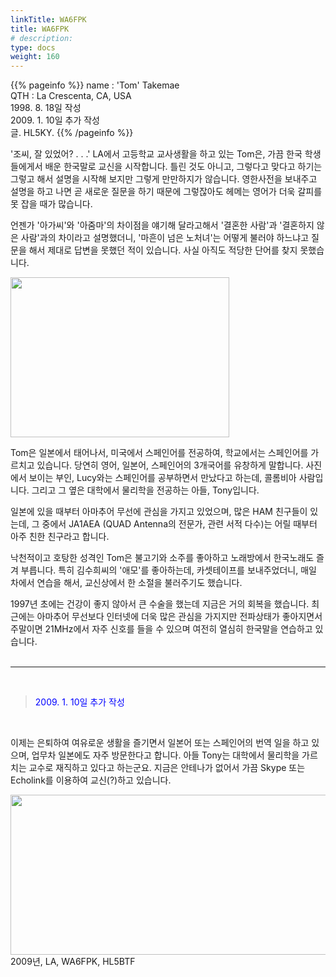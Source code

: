 ```yaml
---
linkTitle: WA6FPK
title: WA6FPK
# description: 
type: docs
weight: 160
---
```

{{% pageinfo %}}
name : 'Tom'  Takemae<br>
QTH   : La Crescenta, CA, USA<br>
1998. 8. 18일 작성<br>
2009. 1. 10일 추가 작성<br>
글. HL5KY.
{{% /pageinfo %}}

'조씨, 잘 있었어? . . .'  LA에서 고등학교 교사생활을 하고 있는 Tom은, 가끔 한국 학생들에게서 배운 한국말로 교신을 시작합니다. 틀린 것도 아니고, 그렇다고 맞다고 하기는 그렇고 해서 설명을 시작해 보지만 그렇게 만만하지가 않습니다. 영한사전을 보내주고 설명을 하고 나면 곧 새로운 질문을 하기 때문에 그렇잖아도 헤메는 영어가 더욱 갈피를 못 잡을 때가 많습니다.

언젠가 '아가씨'와 '아줌마'의 차이점을 얘기해 달라고해서 '결혼한 사람'과 '결혼하지 않은 사람'과의 차이라고 설명했더니, '마흔이 넘은 노처녀'는 어떻게 불러야 하느냐고 질문을 해서 제대로 답변을 못했던 적이 있습니다. 사실 아직도 적당한 단어를 찾지 못했습니다.

<img src="/friendship/img/wa6fpk_1.jpeg" style="width:350px;height:256"><br>

Tom은 일본에서 태어나서, 미국에서 스페인어를 전공하여, 학교에서는 스페인어를 가르치고 있습니다. 당연히 영어, 일본어, 스페인어의 3개국어를 유창하게 말합니다. 사진에서 보이는 부인, Lucy와는 스페인어를 공부하면서 만났다고 하는데, 콜롬비아 사람입니다. 그리고 그 옆은 대학에서 물리학을 전공하는 아들, Tony입니다.

일본에 있을 때부터 아마추어 무선에 관심을 가지고 있었으며, 많은 HAM 친구들이 있는데, 그 중에서 JA1AEA (QUAD Antenna의 전문가, 관련 서적 다수)는 어릴 때부터 아주 친한 친구라고 합니다.

낙천적이고 호탕한 성격인 Tom은 불고기와 소주를 좋아하고 노래방에서 한국노래도 즐겨 부릅니다. 특히 김수희씨의 '애모'를 좋아하는데, 카셋테이프를 보내주었더니, 매일 차에서 연습을 해서, 교신상에서 한 소절을 불러주기도 했습니다.

1997년 초에는 건강이 좋지 않아서 큰 수술을 했는데 지금은 거의 회복을 했습니다. 최근에는 아마추어 무선보다 인터넷에 더욱 많은 관심을 가지지만 전파상태가 좋아지면서 주말이면 21MHz에서 자주 신호를 들을 수 있으며 여전히 열심히 한국말을 연습하고 있습니다.<br><br>

-----------------------------------------------------
<br>

> <span style="color:blue">2009. 1. 10일 추가 작성</span>

<br>

이제는 은퇴하여 여유로운 생활을 즐기면서 일본어 또는 스페인어의 번역 일을 하고 있으며, 업무차 일본에도 자주 방문한다고 합니다. 아들 Tony는 대학에서 물리학을 가르치는 교수로 재직하고 있다고 하는군요. 지금은 안테나가 없어서 가끔 Skype 또는 Echolink를 이용하여 교신(?)하고 있습니다.<br>

<img src="/friendship/img/wa6fpk_2.png" style="width:550px;height:256"><br>
2009년, LA, WA6FPK, HL5BTF
<br><br>


